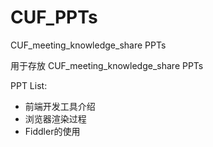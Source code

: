 CUF_PPTs
========

CUF_meeting_knowledge_share PPTs

用于存放 CUF_meeting_knowledge_share PPTs

PPT List:
- 前端开发工具介绍
- 浏览器渲染过程
- Fiddler的使用
